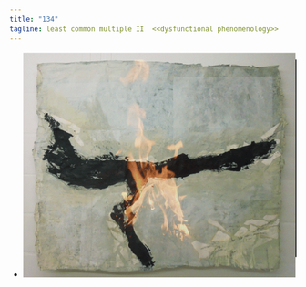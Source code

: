 ```yaml
---
title: "134"
tagline: least common multiple II  <<dysfunctional phenomenology>>
---
```



 -  ![bild](feuerprojektion.gif)


